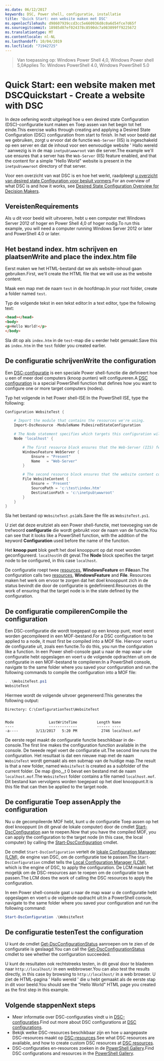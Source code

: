 ```yaml
---
ms.date: 06/12/2017
keywords: DSC, Power shell, configuratie, installatie
title: 'Quick Start: een website maken met DSC'
ms.openlocfilehash: d98607939ccd3cc5e660936d8c0a6d54fce7d65f
ms.sourcegitcommit: 18985d07ef024378c8590dc7a983099ff9225672
ms.translationtype: MT
ms.contentlocale: nl-NL
ms.lasthandoff: 10/04/2019
ms.locfileid: "71942725"
---
```

> <span data-ttu-id="0237b-103">Van toepassing op: Windows Power Shell 4,0, Windows Power shell 5,0</span><span class="sxs-lookup"><span data-stu-id="0237b-103">Applies To: Windows PowerShell 4.0, Windows PowerShell 5.0</span></span>

# <a name="quickstart---create-a-website-with-dsc"></a><span data-ttu-id="0237b-104">Quick Start: een website maken met DSC</span><span class="sxs-lookup"><span data-stu-id="0237b-104">Quickstart - Create a website with DSC</span></span>

<span data-ttu-id="0237b-105">In deze oefening wordt uitgelegd hoe u een desired state Configuration (DSC)-configuratie kunt maken en Toep assen van het begin tot het einde.</span><span class="sxs-lookup"><span data-stu-id="0237b-105">This exercise walks through creating and applying a Desired State Configuration (DSC) configuration from start to finish.</span></span>
<span data-ttu-id="0237b-106">In het voor beeld dat we gebruiken, zorgt u ervoor dat de functie `Web-Server` (IIS) is ingeschakeld op een server en dat de inhoud voor een eenvoudige website ' Hallo wereld ' aanwezig is in de map `inetpub\wwwroot` van die server.</span><span class="sxs-lookup"><span data-stu-id="0237b-106">The example we'll use ensures that a server has the `Web-Server` (IIS) feature enabled, and that the content for a simple "Hello World" website is present in the `inetpub\wwwroot` directory of that server.</span></span>

<span data-ttu-id="0237b-107">Voor een overzicht van wat DSC is en hoe het werkt, raadpleegt [u overzicht van desired state Configuration voor besluit vormers](../overview/decisionMaker.md).</span><span class="sxs-lookup"><span data-stu-id="0237b-107">For an overview of what DSC is and how it works, see [Desired State Configuration Overview for Decision Makers](../overview/decisionMaker.md).</span></span>

## <a name="requirements"></a><span data-ttu-id="0237b-108">Vereisten</span><span class="sxs-lookup"><span data-stu-id="0237b-108">Requirements</span></span>

<span data-ttu-id="0237b-109">Als u dit voor beeld wilt uitvoeren, hebt u een computer met Windows Server 2012 of hoger en Power Shell 4,0 of hoger nodig.</span><span class="sxs-lookup"><span data-stu-id="0237b-109">To run this example, you will need a computer running Windows Server 2012 or later and PowerShell 4.0 or later.</span></span>

## <a name="write-and-place-the-indexhtm-file"></a><span data-ttu-id="0237b-110">Het bestand index. htm schrijven en plaatsen</span><span class="sxs-lookup"><span data-stu-id="0237b-110">Write and place the index.htm file</span></span>

<span data-ttu-id="0237b-111">Eerst maken we het HTML-bestand dat we als website-inhoud gaan gebruiken.</span><span class="sxs-lookup"><span data-stu-id="0237b-111">First, we'll create the HTML file that we will use as the website content.</span></span>

<span data-ttu-id="0237b-112">Maak een map met de naam `test` in de hoofdmap.</span><span class="sxs-lookup"><span data-stu-id="0237b-112">In your root folder, create a folder named `test`.</span></span>

<span data-ttu-id="0237b-113">Typ de volgende tekst in een tekst editor:</span><span class="sxs-lookup"><span data-stu-id="0237b-113">In a text editor, type the following text:</span></span>

```html
<head></head>
<body>
<p>Hello World!</p>
</body>
```

<span data-ttu-id="0237b-114">Sla dit op als `index.htm` in de `test`-map die u eerder hebt gemaakt.</span><span class="sxs-lookup"><span data-stu-id="0237b-114">Save this as `index.htm` in the `test` folder you created earlier.</span></span>

## <a name="write-the-configuration"></a><span data-ttu-id="0237b-115">De configuratie schrijven</span><span class="sxs-lookup"><span data-stu-id="0237b-115">Write the configuration</span></span>

<span data-ttu-id="0237b-116">Een [DSC-configuratie](../configurations/configurations.md) is een speciale Power shell-functie die definieert hoe u een of meer doel computers (knoop punten) wilt configureren.</span><span class="sxs-lookup"><span data-stu-id="0237b-116">A [DSC configuration](../configurations/configurations.md) is a special PowerShell function that defines how you want to configure one or more target computers (nodes).</span></span>

<span data-ttu-id="0237b-117">Typ het volgende in het Power shell-ISE:</span><span class="sxs-lookup"><span data-stu-id="0237b-117">In the PowerShell ISE, type the following:</span></span>

```powershell
Configuration WebsiteTest {

    # Import the module that contains the resources we're using.
    Import-DscResource -ModuleName PsDesiredStateConfiguration

    # The Node statement specifies which targets this configuration will be applied to.
    Node 'localhost' {

        # The first resource block ensures that the Web-Server (IIS) feature is enabled.
        WindowsFeature WebServer {
            Ensure = "Present"
            Name   = "Web-Server"
        }

        # The second resource block ensures that the website content copied to the website root folder.
        File WebsiteContent {
            Ensure = 'Present'
            SourcePath = 'c:\test\index.htm'
            DestinationPath = 'c:\inetpub\wwwroot'
        }
    }
}
```

<span data-ttu-id="0237b-118">Sla het bestand op `WebsiteTest.ps1`als.</span><span class="sxs-lookup"><span data-stu-id="0237b-118">Save the file as `WebsiteTest.ps1`.</span></span>

<span data-ttu-id="0237b-119">U ziet dat deze eruitziet als een Power shell-functie, met toevoeging van de trefwoord **configuratie** die wordt gebruikt voor de naam van de functie.</span><span class="sxs-lookup"><span data-stu-id="0237b-119">You can see that it looks like a PowerShell function, with the addition of the keyword **Configuration** used before the name of the function.</span></span>

<span data-ttu-id="0237b-120">Het **knoop punt** blok geeft het doel knooppunt op dat moet worden geconfigureerd. `localhost`in dit geval.</span><span class="sxs-lookup"><span data-stu-id="0237b-120">The **Node** block specifies the target node to be configured, in this case `localhost`.</span></span>

<span data-ttu-id="0237b-121">De configuratie roept twee [resources](../resources/resources.md), **WindowsFeature** en **File**aan.</span><span class="sxs-lookup"><span data-stu-id="0237b-121">The configuration calls two [resources](../resources/resources.md), **WindowsFeature** and **File**.</span></span>
<span data-ttu-id="0237b-122">Resources maken het werk om ervoor te zorgen dat het doel knooppunt zich in de status bevindt die door de configuratie is gedefinieerd.</span><span class="sxs-lookup"><span data-stu-id="0237b-122">Resources do the work of ensuring that the target node is in the state defined by the configuration.</span></span>

## <a name="compile-the-configuration"></a><span data-ttu-id="0237b-123">De configuratie compileren</span><span class="sxs-lookup"><span data-stu-id="0237b-123">Compile the configuration</span></span>

<span data-ttu-id="0237b-124">Een DSC-configuratie die wordt toegepast op een knoop punt, moet eerst worden gecompileerd in een MOF-bestand.</span><span class="sxs-lookup"><span data-stu-id="0237b-124">For a DSC configuration to be applied to a node, it must first be compiled into a MOF file.</span></span>
<span data-ttu-id="0237b-125">Hiervoor voert u de configuratie uit, zoals een functie.</span><span class="sxs-lookup"><span data-stu-id="0237b-125">To do this, you run the configuration like a function.</span></span>
<span data-ttu-id="0237b-126">In een Power shell-console gaat u naar de map waar u de configuratie hebt opgeslagen en voert u de volgende opdrachten uit om de configuratie in een MOF-bestand te compileren:</span><span class="sxs-lookup"><span data-stu-id="0237b-126">In a PowerShell console, navigate to the same folder where you saved your configuration and run the following commands to compile the configuration into a MOF file:</span></span>

```powershell
. .\WebsiteTest.ps1
WebsiteTest
```

<span data-ttu-id="0237b-127">Hiermee wordt de volgende uitvoer gegenereerd:</span><span class="sxs-lookup"><span data-stu-id="0237b-127">This generates the following output:</span></span>

```
Directory: C:\ConfigurationTest\WebsiteTest


Mode                LastWriteTime         Length Name
----                -------------         ------ ----
-a----        3/13/2017   5:20 PM           2746 localhost.mof
```

<span data-ttu-id="0237b-128">De eerste regel maakt de configuratie functie beschikbaar in de-console.</span><span class="sxs-lookup"><span data-stu-id="0237b-128">The first line makes the configuration function available in the console.</span></span>
<span data-ttu-id="0237b-129">De tweede regel voert de configuratie uit.</span><span class="sxs-lookup"><span data-stu-id="0237b-129">The second line runs the configuration.</span></span>
<span data-ttu-id="0237b-130">Het resultaat is dat een nieuwe map met de naam `WebsiteTest` wordt gemaakt als een submap van de huidige map.</span><span class="sxs-lookup"><span data-stu-id="0237b-130">The result is that a new folder, named `WebsiteTest` is created as a subfolder of the current folder.</span></span>
<span data-ttu-id="0237b-131">De map @no__t 0 bevat een bestand met de naam `localhost.mof`.</span><span class="sxs-lookup"><span data-stu-id="0237b-131">The `WebsiteTest` folder contains a file named `localhost.mof`.</span></span>
<span data-ttu-id="0237b-132">Dit bestand kan vervolgens worden toegepast op het doel knooppunt.</span><span class="sxs-lookup"><span data-stu-id="0237b-132">It is this file that can then be applied to the target node.</span></span>

## <a name="apply-the-configuration"></a><span data-ttu-id="0237b-133">De configuratie Toep assen</span><span class="sxs-lookup"><span data-stu-id="0237b-133">Apply the configuration</span></span>

<span data-ttu-id="0237b-134">Nu u de gecompileerde MOF hebt, kunt u de configuratie Toep assen op het doel knooppunt (in dit geval de lokale computer) door de cmdlet [Start-DscConfiguration](/powershell/module/psdesiredstateconfiguration/start-dscconfiguration) aan te roepen.</span><span class="sxs-lookup"><span data-stu-id="0237b-134">Now that you have the compiled MOF, you can apply the configuration to the target node (in this case, the local computer) by calling the [Start-DscConfiguration](/powershell/module/psdesiredstateconfiguration/start-dscconfiguration) cmdlet.</span></span>

<span data-ttu-id="0237b-135">De cmdlet `Start-DscConfiguration` vertelt de [lokale Configuration Manager (LCM)](../managing-nodes/metaConfig.md), de engine van DSC, om de configuratie toe te passen.</span><span class="sxs-lookup"><span data-stu-id="0237b-135">The `Start-DscConfiguration` cmdlet tells the [Local Configuration Manager (LCM)](../managing-nodes/metaConfig.md), which is the engine of DSC, to apply the configuration.</span></span>
<span data-ttu-id="0237b-136">De LCM maakt het mogelijk om de DSC-resources aan te roepen om de configuratie toe te passen.</span><span class="sxs-lookup"><span data-stu-id="0237b-136">The LCM does the work of calling the DSC resources to apply the configuration.</span></span>

<span data-ttu-id="0237b-137">In een Power shell-console gaat u naar de map waar u de configuratie hebt opgeslagen en voert u de volgende opdracht uit:</span><span class="sxs-lookup"><span data-stu-id="0237b-137">In a PowerShell console, navigate to the same folder where you saved your configuration and run the following command:</span></span>

```powershell
Start-DscConfiguration .\WebsiteTest
```

## <a name="test-the-configuration"></a><span data-ttu-id="0237b-138">De configuratie testen</span><span class="sxs-lookup"><span data-stu-id="0237b-138">Test the configuration</span></span>

<span data-ttu-id="0237b-139">U kunt de cmdlet [Get-DscConfigurationStatus](/powershell/module/psdesiredstateconfiguration/get-dscconfigurationstatus) aanroepen om te zien of de configuratie is geslaagd.</span><span class="sxs-lookup"><span data-stu-id="0237b-139">You can call the [Get-DscConfigurationStatus](/powershell/module/psdesiredstateconfiguration/get-dscconfigurationstatus) cmdlet to see whether the configuration succeeded.</span></span>

<span data-ttu-id="0237b-140">U kunt de resultaten ook rechtstreeks testen, in dit geval door te bladeren naar `http://localhost/` in een webbrowser.</span><span class="sxs-lookup"><span data-stu-id="0237b-140">You can also test the results directly, in this case by browsing to `http://localhost/` in a web browser.</span></span>
<span data-ttu-id="0237b-141">U ziet de HTML-pagina ' Hallo wereld ' die u hebt gemaakt als de eerste stap in dit voor beeld.</span><span class="sxs-lookup"><span data-stu-id="0237b-141">You should see the "Hello World" HTML page you created as the first step in this example.</span></span>

## <a name="next-steps"></a><span data-ttu-id="0237b-142">Volgende stappen</span><span class="sxs-lookup"><span data-stu-id="0237b-142">Next steps</span></span>

- <span data-ttu-id="0237b-143">Meer informatie over DSC-configuraties vindt u in [DSC-configuraties](../configurations/configurations.md).</span><span class="sxs-lookup"><span data-stu-id="0237b-143">Find out more about DSC configurations at [DSC configurations](../configurations/configurations.md).</span></span>
- <span data-ttu-id="0237b-144">Bekijk welke DSC-resources beschikbaar zijn en hoe u aangepaste DSC-resources maakt op [DSC-resources](../resources/resources.md).</span><span class="sxs-lookup"><span data-stu-id="0237b-144">See what DSC resources are available, and how to create custom DSC resources at [DSC resources](../resources/resources.md).</span></span>
- <span data-ttu-id="0237b-145">DSC-configuraties en-resources zoeken in de [PowerShell Gallery](https://www.powershellgallery.com/).</span><span class="sxs-lookup"><span data-stu-id="0237b-145">Find DSC configurations and resources in the [PowerShell Gallery](https://www.powershellgallery.com/).</span></span>
